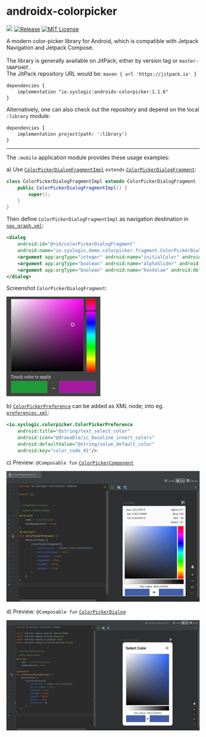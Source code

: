 # androidx-colorpicker

[![](https://jitci.com/gh/syslogic/androidx-colorpicker/svg)](https://jitci.com/gh/syslogic/androidx-colorpicker) [![Release](https://jitpack.io/v/syslogic/androidx-colorpicker.svg)](https://jitpack.io/#io.syslogic/androidx-colorpicker)
[![MIT License](https://img.shields.io/github/license/syslogic/androidx-colorpicker)](https://github.com/syslogic/androidx-colorpicker/blob/master/LICENSE)

A modern color-picker library for Android, which is compatible with Jetpack Navigation and Jetpack Compose.<br/><br/>
The library is generally available on JitPack; either by version tag or `master-SNAPSHOT`.<br/>
The JitPack repository URL would be: `maven { url 'https://jitpack.io' }`

    dependencies {
        implementation "io.syslogic:androidx-colorpicker:1.1.6"
    }

Alternatively, one can also check out the repository and depend on the local `:library` module:

    dependencies {
        implementation project(path: ':library')
    }

 ---

The `:mobile` application module provides these usage examples:

a) Use [`ColorPickerDialogFragmentImpl`](https://github.com/syslogic/androidx-colorpicker/blob/master/mobile/src/main/java/io/syslogic/demo/colorpicker/fragment/ColorPickerDialogFragmentImpl.java) `extends` [`ColorPickerDialogFragment`](https://github.com/syslogic/androidx-colorpicker/blob/master/library/src/main/java/io/syslogic/colorpicker/ColorPickerDialogFragment.java):
````java
class ColorPickerDialogFragmentImpl extends ColorPickerDialogFragment {
    public ColorPickerDialogFragmentImpl() {
        super();
    }
}
````

Then define `ColorPickerDialogFragmentImpl` as navigation destination in [`nav_graph.xml`](https://github.com/syslogic/androidx-colorpicker/blob/master/mobile/src/main/res/navigation/nav_graph.xml):
````xml
<dialog
    android:id="@+id/colorPickerDialogFragment"
    android:name="io.syslogic.demo.colorpicker.fragment.ColorPickerDialogFragmentImpl">
    <argument app:argType="integer" android:name="initialColor" android:defaultValue="-16777216"/>
    <argument app:argType="boolean" android:name="alphaSlider" android:defaultValue="false"/>
    <argument app:argType="boolean" android:name="hexValue" android:defaultValue="false"/>
</dialog>
````
Screenshot `ColorPickerDialogFragment`:

![DialogFragment](https://raw.githubusercontent.com/syslogic/androidx-colorpicker/master/screenshots/screenshot_01.png)

b) [`ColorPickerPreference`](https://github.com/syslogic/androidx-colorpicker/blob/master/library/src/main/java/io/syslogic/colorpicker/ColorPickerPreference.java)
can be added as XML node; into eg. [`preferences.xml`](https://github.com/syslogic/androidx-colorpicker/blob/master/mobile/src/main/res/xml/preferences.xml):
````xml
<io.syslogic.colorpicker.ColorPickerPreference
    android:title="@string/text_select_color"
    android:icon="@drawable/ic_baseline_invert_colors"
    android:defaultValue="@string/value_default_color"
    android:key="color_code_01"/>
````

c) Preview: `@Composable fun` [`ColorPickerComponent`](https://github.com/syslogic/androidx-colorpicker/blob/master/library/src/main/java/io/syslogic/colorpicker/compose/ColorPickerComponent.kt)

![Composable](https://raw.githubusercontent.com/syslogic/androidx-colorpicker/master/screenshots/screenshot_02.png)

d) Preview: `@Composable fun` [`ColorPickerDialog`](https://github.com/syslogic/androidx-colorpicker/blob/master/library/src/main/java/io/syslogic/colorpicker/compose/ColorPickerDialog.kt)

![Composable](https://raw.githubusercontent.com/syslogic/androidx-colorpicker/master/screenshots/screenshot_03.png)